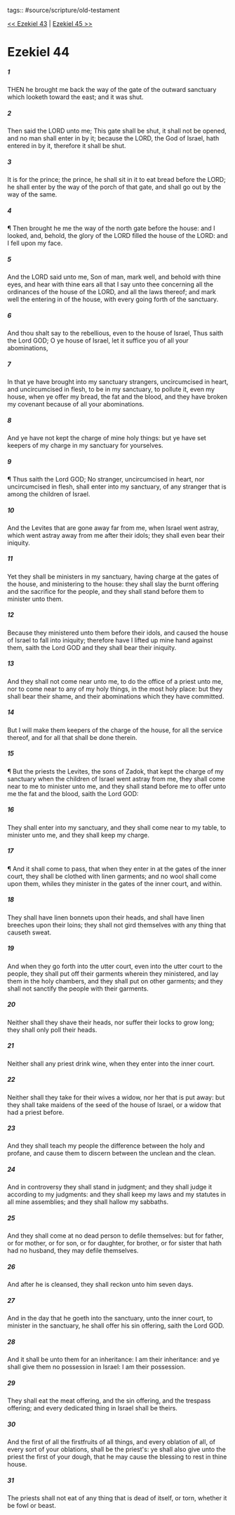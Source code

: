 tags:: #source/scripture/old-testament

[<< Ezekiel 43](/old-testament/26_Ezekiel/Ezekiel_43.md) | [Ezekiel 45 >>](/old-testament/26_Ezekiel/Ezekiel_45.md)

# Ezekiel 44

##### 1

THEN he brought me back the way of the gate of the outward sanctuary which looketh toward the east; and it was shut.

##### 2

Then said the LORD unto me; This gate shall be shut, it shall not be opened, and no man shall enter in by it; because the LORD, the God of Israel, hath entered in by it, therefore it shall be shut.

##### 3

It is for the prince; the prince, he shall sit in it to eat bread before the LORD; he shall enter by the way of the porch of that gate, and shall go out by the way of the same.

##### 4

¶ Then brought he me the way of the north gate before the house: and I looked, and, behold, the glory of the LORD filled the house of the LORD: and I fell upon my face.

##### 5

And the LORD said unto me, Son of man, mark well, and behold with thine eyes, and hear with thine ears all that I say unto thee concerning all the ordinances of the house of the LORD, and all the laws thereof; and mark well the entering in of the house, with every going forth of the sanctuary.

##### 6

And thou shalt say to the rebellious, even to the house of Israel, Thus saith the Lord GOD; O ye house of Israel, let it suffice you of all your abominations,

##### 7

In that ye have brought into my sanctuary strangers, uncircumcised in heart, and uncircumcised in flesh, to be in my sanctuary, to pollute it, even my house, when ye offer my bread, the fat and the blood, and they have broken my covenant because of all your abominations.

##### 8

And ye have not kept the charge of mine holy things: but ye have set keepers of my charge in my sanctuary for yourselves.

##### 9

¶ Thus saith the Lord GOD; No stranger, uncircumcised in heart, nor uncircumcised in flesh, shall enter into my sanctuary, of any stranger that is among the children of Israel.

##### 10

And the Levites that are gone away far from me, when Israel went astray, which went astray away from me after their idols; they shall even bear their iniquity.

##### 11

Yet they shall be ministers in my sanctuary, having charge at the gates of the house, and ministering to the house: they shall slay the burnt offering and the sacrifice for the people, and they shall stand before them to minister unto them.

##### 12

Because they ministered unto them before their idols, and caused the house of Israel to fall into iniquity; therefore have I lifted up mine hand against them, saith the Lord GOD and they shall bear their iniquity.

##### 13

And they shall not come near unto me, to do the office of a priest unto me, nor to come near to any of my holy things, in the most holy place: but they shall bear their shame, and their abominations which they have committed.

##### 14

But I will make them keepers of the charge of the house, for all the service thereof, and for all that shall be done therein.

##### 15

¶ But the priests the Levites, the sons of Zadok, that kept the charge of my sanctuary when the children of Israel went astray from me, they shall come near to me to minister unto me, and they shall stand before me to offer unto me the fat and the blood, saith the Lord GOD:

##### 16

They shall enter into my sanctuary, and they shall come near to my table, to minister unto me, and they shall keep my charge.

##### 17

¶ And it shall come to pass, that when they enter in at the gates of the inner court, they shall be clothed with linen garments; and no wool shall come upon them, whiles they minister in the gates of the inner court, and within.

##### 18

They shall have linen bonnets upon their heads, and shall have linen breeches upon their loins; they shall not gird themselves with any thing that causeth sweat.

##### 19

And when they go forth into the utter court, even into the utter court to the people, they shall put off their garments wherein they ministered, and lay them in the holy chambers, and they shall put on other garments; and they shall not sanctify the people with their garments.

##### 20

Neither shall they shave their heads, nor suffer their locks to grow long; they shall only poll their heads.

##### 21

Neither shall any priest drink wine, when they enter into the inner court.

##### 22

Neither shall they take for their wives a widow, nor her that is put away: but they shall take maidens of the seed of the house of Israel, or a widow that had a priest before.

##### 23

And they shall teach my people the difference between the holy and profane, and cause them to discern between the unclean and the clean.

##### 24

And in controversy they shall stand in judgment; and they shall judge it according to my judgments: and they shall keep my laws and my statutes in all mine assemblies; and they shall hallow my sabbaths.

##### 25

And they shall come at no dead person to defile themselves: but for father, or for mother, or for son, or for daughter, for brother, or for sister that hath had no husband, they may defile themselves.

##### 26

And after he is cleansed, they shall reckon unto him seven days.

##### 27

And in the day that he goeth into the sanctuary, unto the inner court, to minister in the sanctuary, he shall offer his sin offering, saith the Lord GOD.

##### 28

And it shall be unto them for an inheritance: I am their inheritance: and ye shall give them no possession in Israel: I am their possession.

##### 29

They shall eat the meat offering, and the sin offering, and the trespass offering; and every dedicated thing in Israel shall be theirs.

##### 30

And the first of all the firstfruits of all things, and every oblation of all, of every sort of your oblations, shall be the priest's: ye shall also give unto the priest the first of your dough, that he may cause the blessing to rest in thine house.

##### 31

The priests shall not eat of any thing that is dead of itself, or torn, whether it be fowl or beast.
